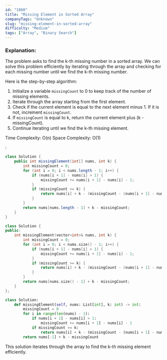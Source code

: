 ```yaml
---
id: "1060"
title: "Missing Element in Sorted Array"
companyTags: "Unknown"
slug: "missing-element-in-sorted-array"
difficulty: "Medium"
tags: ["Array", "Binary Search"]
---
```


### Explanation:

The problem asks to find the k-th missing number in a sorted array. We can solve this problem efficiently by iterating through the array and checking for each missing number until we find the k-th missing number.

Here is the step-by-step algorithm:
1. Initialize a variable `missingCount` to 0 to keep track of the number of missing elements.
2. Iterate through the array starting from the first element.
3. Check if the current element is equal to the next element minus 1. If it is not, increment `missingCount`.
4. If `missingCount` is equal to k, return the current element plus (k - missingCount).
5. Continue iterating until we find the k-th missing element.

Time Complexity: O(n)
Space Complexity: O(1)

:

```java
class Solution {
    public int missingElement(int[] nums, int k) {
        int missingCount = 0;
        for (int i = 0; i < nums.length - 1; i++) {
            if (nums[i + 1] - nums[i] > 1) {
                missingCount += nums[i + 1] - nums[i] - 1;
            }
            if (missingCount >= k) {
                return nums[i] + k - (missingCount - (nums[i + 1] - nums[i] - 1));
            }
        }
        return nums[nums.length - 1] + k - missingCount;
    }
}
```

```cpp
class Solution {
public:
    int missingElement(vector<int>& nums, int k) {
        int missingCount = 0;
        for (int i = 0; i < nums.size() - 1; i++) {
            if (nums[i + 1] - nums[i] > 1) {
                missingCount += nums[i + 1] - nums[i] - 1;
            }
            if (missingCount >= k) {
                return nums[i] + k - (missingCount - (nums[i + 1] - nums[i] - 1));
            }
        }
        return nums[nums.size() - 1] + k - missingCount;
    }
};
```

```python
class Solution:
    def missingElement(self, nums: List[int], k: int) -> int:
        missingCount = 0
        for i in range(len(nums) - 1):
            if nums[i + 1] - nums[i] > 1:
                missingCount += nums[i + 1] - nums[i] - 1
            if missingCount >= k:
                return nums[i] + k - (missingCount - (nums[i + 1] - nums[i] - 1))
        return nums[-1] + k - missingCount
```

This solution iterates through the array to find the k-th missing element efficiently.